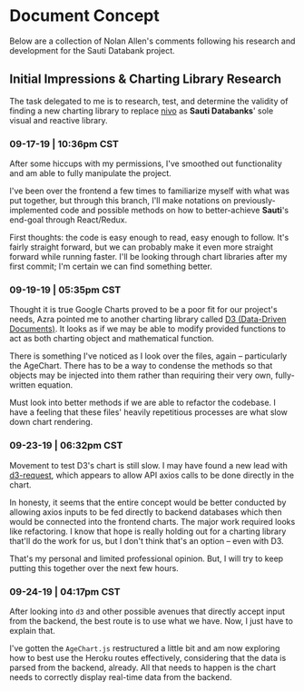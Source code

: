 # Document Concept

Below are a collection of Nolan Allen's comments following his research and development for the Sauti Databank
project.

## Initial Impressions & Charting Library Research

The task delegated to me is to research, test, and determine the validity of finding a new charting library to replace [nivo](https://nivo.rocks/about) as **Sauti Databanks**' sole visual and reactive library.

### 09-17-19 | 10:36pm CST

  After some hiccups with my permissions, I've smoothed out functionality and am able to fully manipulate the project.

  I've been over the frontend a few times to familiarize myself with what was put together, but through this branch, I'll make notations on previously-implemented code and possible methods on how to better-achieve **Sauti**'s end-goal through React/Redux.

  First thoughts: the code is easy enough to read, easy enough to follow. It's fairly straight forward, but we can probably make it even more straight forward while running faster. I'll be looking through chart libraries after my first commit; I'm certain we can find something better.

### 09-19-19 | 05:35pm CST

  Thought it is true Google Charts proved to be a poor fit for our project's needs, Azra pointed me to another charting library called [D3 (Data-Driven Documents)](https://github.com/d3/d3). It looks as if we may be able to modify provided functions to act as both charting object and mathematical function.

  There is something I've noticed as I look over the files, again – particularly the AgeChart. There has to be a way to condense the methods so that objects may be injected into them rather than requiring their very own, fully-written equation.
  
  Must look into better methods if we are able to refactor the codebase. I have a feeling that these files' heavily repetitious processes are what slow down chart rendering.

### 09-23-19 | 06:32pm CST

  Movement to test D3's chart is still slow. I may have found a new lead with [d3-request](https://github.com/d3/d3-request), which appears to allow API axios calls to be done directly in the chart.

  In honesty, it seems that the entire concept would be better conducted by allowing axios inputs to be fed directly to backend databases which then would be connected into the frontend charts. The major work required looks like refactoring. I know that hope is really holding out for a charting library that'll do the work for us, but I don't think that's an option – even with D3.

  That's my personal and limited professional opinion. But, I will try to keep putting this together over the next few hours.

### 09-24-19 | 04:17pm CST

  After looking into `d3` and other possible avenues that directly accept input from the backend, the best route is to use what we have. Now, I just have to explain that.

  I've gotten the `AgeChart.js` restructured a little bit and am now exploring how to best use the Heroku routes effectively, considering that the data is parsed from the backend, already. All that needs to happen is the chart needs to correctly display real-time data from the backend.
